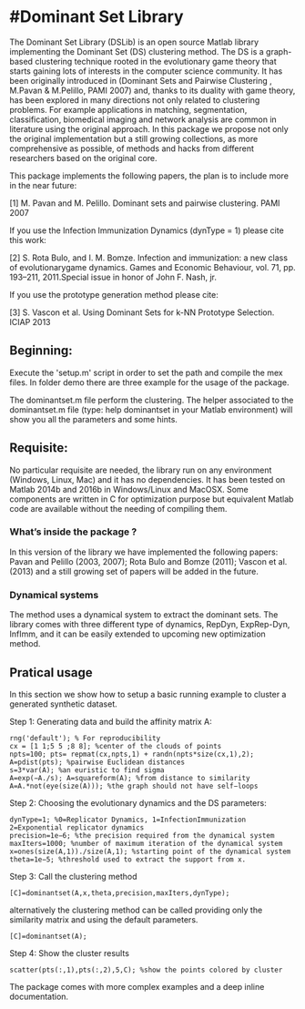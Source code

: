 #Dominant Set Library
===========

The Dominant Set Library (DSLib) is an open source Matlab library implementing the Dominant Set (DS) clustering method. The DS is a graph-based clustering technique rooted in the evolutionary game theory that starts gaining lots of interests in the computer science community. It has been originally introduced in (Dominant Sets and Pairwise Clustering , M.Pavan & M.Pelillo, PAMI 2007) and, thanks to its duality with game theory, has been explored in many directions not only related to clustering problems. For example applications in matching, segmentation, classification, biomedical imaging and network analysis are common in literature using the original approach. In this package we propose not only the original implementation but a still growing collections, as more comprehensive as possible, of methods and hacks from different researchers based on the original core.

This package implements the following papers, the plan is to include more in the near future:

[1] M. Pavan and M. Pelillo. Dominant sets and pairwise clustering. PAMI 2007

If you use the Infection Immunization Dynamics (dynType = 1) please cite this work:

[2] S. Rota Bulo, and I. M. Bomze.  Infection and immunization:  a new class of evolutionarygame dynamics. Games and Economic Behaviour, vol.  71, pp.  193–211, 2011.Special issue in honor of John F. Nash, jr.

If you use the prototype generation method please cite:

[3] S. Vascon et al. Using Dominant Sets for k-NN Prototype Selection. ICIAP 2013


## Beginning:
Execute the 'setup.m' script in order to set the path and compile the mex files. In folder demo there are three example for the usage of the package.

The dominantset.m file perform the clustering. The helper associated to the dominantset.m file (type: help dominantset in your Matlab environment) will show you all the parameters and some hints.

## Requisite:
No particular requisite are needed, the library run on any environment (Windows, Linux, Mac) and it has no dependencies. It has been tested on Matlab 2014b and 2016b in Windows/Linux and MacOSX. Some components are written in C for optimization purpose but equivalent Matlab code are available without the needing of compiling them.

### What’s inside the package ?
In this version of the library we have implemented the following papers: Pavan and Pelillo (2003, 2007); Rota Bulo and Bomze (2011); Vascon et al. (2013) and a still growing set of papers will be added in the future.

### Dynamical systems
The method uses a dynamical system to extract the dominant sets. The library comes with three different type of dynamics, RepDyn, ExpRep-Dyn, InfImm, and it can be easily extended to upcoming new optimization method.

## Pratical usage
In this section we show how to setup a basic running example to cluster a generated synthetic dataset.

Step 1: Generating data and build the affinity matrix A:
```
rng('default'); % For reproducibility
cx = [1 1;5 5 ;8 8]; %center of the clouds of points
npts=100; pts= repmat(cx,npts,1) + randn(npts*size(cx,1),2);
A=pdist(pts); %pairwise Euclidean distances
s=3*var(A); %an euristic to find sigma
A=exp(−A./s); A=squareform(A); %from distance to similarity
A=A.*not(eye(size(A))); %the graph should not have self−loops
```

Step 2: Choosing the evolutionary dynamics and the DS parameters:
```
dynType=1; %0=Replicator Dynamics, 1=InfectionImmunization 2=Exponential replicator dynamics
precision=1e−6; %the precision required from the dynamical system
maxIters=1000; %number of maximum iteration of the dynamical system
x=ones(size(A,1))./size(A,1); %starting point of the dynamical system
theta=1e−5; %threshold used to extract the support from x.
```

Step 3: Call the clustering method
```
[C]=dominantset(A,x,theta,precision,maxIters,dynType);
```

alternatively the clustering method can be called providing only the similarity matrix and using the default parameters.
```
[C]=dominantset(A);
```

Step 4: Show the cluster results
```
scatter(pts(:,1),pts(:,2),5,C); %show the points colored by cluster
```
The package comes with more complex examples and a deep inline documentation.
